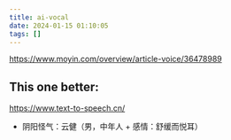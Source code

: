 ```yaml
---
title: ai-vocal
date: 2024-01-15 01:10:05
tags: []
---
```

https://www.moyin.com/overview/article-voice/36478989

## This one better:

https://www.text-to-speech.cn/

- 阴阳怪气：云健（男，中年人 + 感情：舒缓而悦耳）

